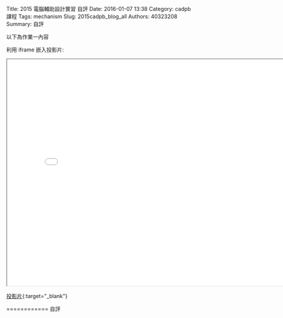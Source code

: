Title: 2015 電腦輔助設計實習 自評
Date: 2016-01-07 13:38
Category: cadpb 課程
Tags: mechanism
Slug: 2015cadpb_blog_all
Authors: 40323208
Summary: 自評

以下為作業一內容

利用 iframe 嵌入投影片:

<iframe src=" cadp_all_lecture.html" width="800" height="600"></iframe>

[投影片]( cadp_all_lecture.html){:target="_blank"}


============
自評

